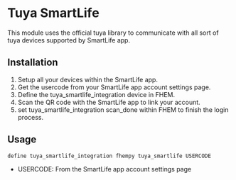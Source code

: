 
# Tuya SmartLife
This module uses the official tuya library to communicate with all sort of tuya devices supported by SmartLife app.

## Installation
 1. Setup all your devices within the SmartLife app.
 2. Get the usercode from your SmartLife app account settings page.
 3. Define the tuya_smartlife_integration device in FHEM.
 4. Scan the QR code with the SmartLife app to link your account.
 5. set tuya_smartlife_integration scan_done within FHEM to finish the login process.


## Usage
```
define tuya_smartlife_integration fhempy tuya_smartlife USERCODE
```

 - USERCODE: From the SmartLife app account settings page
